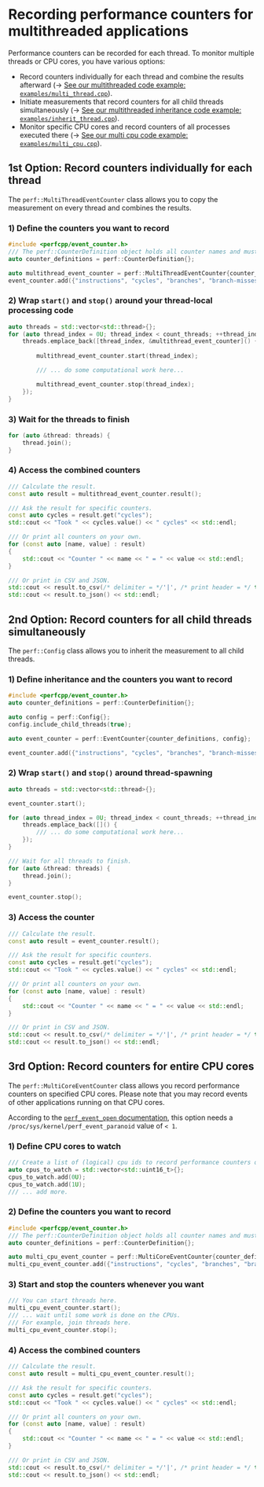 # Recording performance counters for multithreaded applications

Performance counters can be recorded for each thread.
To monitor multiple threads or CPU cores, you have various options:
* Record counters individually for each thread and combine the results afterward (&rarr; [See our multithreaded code example: `examples/multi_thread.cpp`](../examples/multi_thread.cpp)).
* Initiate measurements that record counters for all child threads simultaneously (&rarr; [See our multithreaded inheritance code example: `examples/inherit_thread.cpp`](../examples/inherit_thread.cpp)).
* Monitor specific CPU cores and record counters of all processes executed there (&rarr; [See our multi cpu code example: `examples/multi_cpu.cpp`](../examples/multi_cpu.cpp)).

## 1st Option: Record counters individually for each thread
The `perf::MultiThreadEventCounter` class allows you to copy the measurement on every thread and combines the results.

### 1) Define the counters you want to record
```cpp
#include <perfcpp/event_counter.h>
/// The perf::CounterDefinition object holds all counter names and must be alive when counters are accessed.
auto counter_definitions = perf::CounterDefinition{};

auto multithread_event_counter = perf::MultiThreadEventCounter{counter_definitions};
event_counter.add({"instructions", "cycles", "branches", "branch-misses", "cache-misses", "cache-references"});
```

### 2) Wrap `start()` and `stop()` around your thread-local processing code
```cpp
auto threads = std::vector<std::thread>{};
for (auto thread_index = 0U; thread_index < count_threads; ++thread_index) {
    threads.emplace_back([thread_index, &multithread_event_counter]() {
        
        multithread_event_counter.start(thread_index);

        /// ... do some computational work here...

        multithread_event_counter.stop(thread_index);
    });
}
```

### 3) Wait for the threads to finish
```cpp
for (auto &thread: threads) {
    thread.join();
}
```

### 4) Access the combined counters
```cpp
/// Calculate the result.
const auto result = multithread_event_counter.result();

/// Ask the result for specific counters.
const auto cycles = result.get("cycles");
std::cout << "Took " << cycles.value() << " cycles" << std::endl;

/// Or print all counters on your own.
for (const auto [name, value] : result)
{
    std::cout << "Counter " << name << " = " << value << std::endl;
}

/// Or print in CSV and JSON.
std::cout << result.to_csv(/* delimiter = */'|', /* print header = */ true) << std::endl;
std::cout << result.to_json() << std::endl;
```

## 2nd Option: Record counters for all child threads simultaneously
The `perf::Config` class allows you to inherit the measurement to all child threads.

### 1) Define inheritance and the counters you want to record
```cpp
#include <perfcpp/event_counter.h>
auto counter_definitions = perf::CounterDefinition{};

auto config = perf::Config{};
config.include_child_threads(true);

auto event_counter = perf::EventCounter{counter_definitions, config};

event_counter.add({"instructions", "cycles", "branches", "branch-misses", "cache-misses", "cache-references"});
```

### 2) Wrap `start()` and `stop()` around thread-spawning
```cpp
auto threads = std::vector<std::thread>{};

event_counter.start();

for (auto thread_index = 0U; thread_index < count_threads; ++thread_index) {
    threads.emplace_back([]() {
        /// ... do some computational work here...
    });
}

/// Wait for all threads to finish.
for (auto &thread: threads) {
    thread.join();
}

event_counter.stop();
```

### 3) Access the counter
```cpp
/// Calculate the result.
const auto result = event_counter.result();

/// Ask the result for specific counters.
const auto cycles = result.get("cycles");
std::cout << "Took " << cycles.value() << " cycles" << std::endl;

/// Or print all counters on your own.
for (const auto [name, value] : result)
{
    std::cout << "Counter " << name << " = " << value << std::endl;
}

/// Or print in CSV and JSON.
std::cout << result.to_csv(/* delimiter = */'|', /* print header = */ true) << std::endl;
std::cout << result.to_json() << std::endl;
```

## 3rd Option: Record counters for entire CPU cores
The `perf::MultiCoreEventCounter` class allows you record performance counters on specified CPU cores.
Please note that you may record events of other applications running on that CPU cores.

According to the [`perf_event_open` documentation](https://man7.org/linux/man-pages/man2/perf_event_open.2.html), this option needs a `/proc/sys/kernel/perf_event_paranoid` value of `< 1`.

### 1) Define CPU cores to watch
```cpp
/// Create a list of (logical) cpu ids to record performance counters on.
auto cpus_to_watch = std::vector<std::uint16_t>{};
cpus_to_watch.add(0U);
cpus_to_watch.add(1U);
/// ... add more.
```

### 2) Define the counters you want to record
```cpp
#include <perfcpp/event_counter.h>
/// The perf::CounterDefinition object holds all counter names and must be alive when counters are accessed.
auto counter_definitions = perf::CounterDefinition{};

auto multi_cpu_event_counter = perf::MultiCoreEventCounter{counter_definitions};
multi_cpu_event_counter.add({"instructions", "cycles", "branches", "branch-misses", "cache-misses", "cache-references"});
```

### 3) Start and stop the counters whenever you want
```cpp
/// You can start threads here.
multi_cpu_event_counter.start();
/// ... wait until some work is done on the CPUs.
/// For example, join threads here.
multi_cpu_event_counter.stop();
```

### 4) Access the combined counters
```cpp
/// Calculate the result.
const auto result = multi_cpu_event_counter.result();

/// Ask the result for specific counters.
const auto cycles = result.get("cycles");
std::cout << "Took " << cycles.value() << " cycles" << std::endl;

/// Or print all counters on your own.
for (const auto [name, value] : result)
{
    std::cout << "Counter " << name << " = " << value << std::endl;
}

/// Or print in CSV and JSON.
std::cout << result.to_csv(/* delimiter = */'|', /* print header = */ true) << std::endl;
std::cout << result.to_json() << std::endl;
```